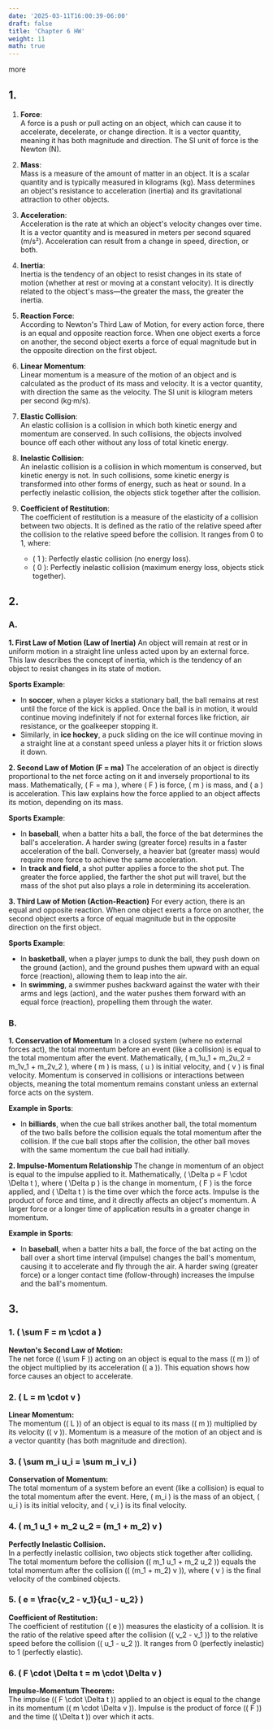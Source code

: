 ```yaml
---
date: '2025-03-11T16:00:39-06:00'
draft: false
title: 'Chapter 6 HW'
weight: 11
math: true
---
```

more
## 1.

1. **Force**:  
   A force is a push or pull acting on an object, which can cause it to accelerate, decelerate, or change direction. It is a vector quantity, meaning it has both magnitude and direction. The SI unit of force is the Newton (N).

2. **Mass**:  
   Mass is a measure of the amount of matter in an object. It is a scalar quantity and is typically measured in kilograms (kg). Mass determines an object's resistance to acceleration (inertia) and its gravitational attraction to other objects.

3. **Acceleration**:  
   Acceleration is the rate at which an object's velocity changes over time. It is a vector quantity and is measured in meters per second squared (m/s²). Acceleration can result from a change in speed, direction, or both.

4. **Inertia**:  
   Inertia is the tendency of an object to resist changes in its state of motion (whether at rest or moving at a constant velocity). It is directly related to the object's mass—the greater the mass, the greater the inertia.

5. **Reaction Force**:  
   According to Newton's Third Law of Motion, for every action force, there is an equal and opposite reaction force. When one object exerts a force on another, the second object exerts a force of equal magnitude but in the opposite direction on the first object.

6. **Linear Momentum**:  
   Linear momentum is a measure of the motion of an object and is calculated as the product of its mass and velocity. It is a vector quantity, with direction the same as the velocity. The SI unit is kilogram meters per second (kg·m/s).

7. **Elastic Collision**:  
   An elastic collision is a collision in which both kinetic energy and momentum are conserved. In such collisions, the objects involved bounce off each other without any loss of total kinetic energy.

8. **Inelastic Collision**:  
   An inelastic collision is a collision in which momentum is conserved, but kinetic energy is not. In such collisions, some kinetic energy is transformed into other forms of energy, such as heat or sound. In a perfectly inelastic collision, the objects stick together after the collision.

9. **Coefficient of Restitution**:  
   The coefficient of restitution is a measure of the elasticity of a collision between two objects. It is defined as the ratio of the relative speed after the collision to the relative speed before the collision. It ranges from 0 to 1, where:  
   - \( 1 \): Perfectly elastic collision (no energy loss).  
   - \( 0 \): Perfectly inelastic collision (maximum energy loss, objects stick together).  

## 2.

### A.

**1. First Law of Motion (Law of Inertia)** An object will remain at rest or in uniform motion in a straight line unless acted upon by an external force. This law describes the concept of inertia, which is the tendency of an object to resist changes in its state of motion.  

**Sports Example**:  
- In **soccer**, when a player kicks a stationary ball, the ball remains at rest until the force of the kick is applied. Once the ball is in motion, it would continue moving indefinitely if not for external forces like friction, air resistance, or the goalkeeper stopping it.  
- Similarly, in **ice hockey**, a puck sliding on the ice will continue moving in a straight line at a constant speed unless a player hits it or friction slows it down.

**2. Second Law of Motion (F = ma)** The acceleration of an object is directly proportional to the net force acting on it and inversely proportional to its mass. Mathematically, \( F = ma \), where \( F \) is force, \( m \) is mass, and \( a \) is acceleration. This law explains how the force applied to an object affects its motion, depending on its mass.  

**Sports Example**:  
- In **baseball**, when a batter hits a ball, the force of the bat determines the ball's acceleration. A harder swing (greater force) results in a faster acceleration of the ball. Conversely, a heavier bat (greater mass) would require more force to achieve the same acceleration.  
- In **track and field**, a shot putter applies a force to the shot put. The greater the force applied, the farther the shot put will travel, but the mass of the shot put also plays a role in determining its acceleration.

**3. Third Law of Motion (Action-Reaction)** For every action, there is an equal and opposite reaction. When one object exerts a force on another, the second object exerts a force of equal magnitude but in the opposite direction on the first object.  

**Sports Example**:  
- In **basketball**, when a player jumps to dunk the ball, they push down on the ground (action), and the ground pushes them upward with an equal force (reaction), allowing them to leap into the air.  
- In **swimming**, a swimmer pushes backward against the water with their arms and legs (action), and the water pushes them forward with an equal force (reaction), propelling them through the water.

### B.

**1. Conservation of Momentum** In a closed system (where no external forces act), the total momentum before an event (like a collision) is equal to the total momentum after the event. Mathematically, \( m_1u_1 + m_2u_2 = m_1v_1 + m_2v_2 \), where \( m \) is mass, \( u \) is initial velocity, and \( v \) is final velocity. Momentum is conserved in collisions or interactions between objects, meaning the total momentum remains constant unless an external force acts on the system.

**Example in Sports**:  
- In **billiards**, when the cue ball strikes another ball, the total momentum of the two balls before the collision equals the total momentum after the collision. If the cue ball stops after the collision, the other ball moves with the same momentum the cue ball had initially.  

**2. Impulse-Momentum Relationship** The change in momentum of an object is equal to the impulse applied to it. Mathematically, \( \Delta p = F \cdot \Delta t \), where \( \Delta p \) is the change in momentum, \( F \) is the force applied, and \( \Delta t \) is the time over which the force acts. Impulse is the product of force and time, and it directly affects an object's momentum. A larger force or a longer time of application results in a greater change in momentum.

**Example in Sports**:  
- In **baseball**, when a batter hits a ball, the force of the bat acting on the ball over a short time interval (impulse) changes the ball's momentum, causing it to accelerate and fly through the air. A harder swing (greater force) or a longer contact time (follow-through) increases the impulse and the ball's momentum.  

## 3.

### 1. \( \sum F = m \cdot a \)  
**Newton's Second Law of Motion:**  
The net force (\( \sum F \)) acting on an object is equal to the mass (\( m \)) of the object multiplied by its acceleration (\( a \)). This equation shows how force causes an object to accelerate.  

### 2. \( L = m \cdot v \)  
**Linear Momentum:**  
The momentum (\( L \)) of an object is equal to its mass (\( m \)) multiplied by its velocity (\( v \)). Momentum is a measure of the motion of an object and is a vector quantity (has both magnitude and direction).  

### 3. \( \sum m_i u_i = \sum m_i v_i \)  
**Conservation of Momentum:**  
The total momentum of a system before an event (like a collision) is equal to the total momentum after the event. Here, \( m_i \) is the mass of an object, \( u_i \) is its initial velocity, and \( v_i \) is its final velocity.  

### 4. \( m_1 u_1 + m_2 u_2 = (m_1 + m_2) v \)  
**Perfectly Inelastic Collision.**  
In a perfectly inelastic collision, two objects stick together after colliding. The total momentum before the collision (\( m_1 u_1 + m_2 u_2 \)) equals the total momentum after the collision (\( (m_1 + m_2) v \)), where \( v \) is the final velocity of the combined objects.  

### 5. \( e = \frac{v_2 - v_1}{u_1 - u_2} \)  
**Coefficient of Restitution:**  
The coefficient of restitution (\( e \)) measures the elasticity of a collision. It is the ratio of the relative speed after the collision (\( v_2 - v_1 \)) to the relative speed before the collision (\( u_1 - u_2 \)). It ranges from 0 (perfectly inelastic) to 1 (perfectly elastic).  

### 6. \( F \cdot \Delta t = m \cdot \Delta v \)  
**Impulse-Momentum Theorem:**  
The impulse (\( F \cdot \Delta t \)) applied to an object is equal to the change in its momentum (\( m \cdot \Delta v \)). Impulse is the product of force (\( F \)) and the time (\( \Delta t \)) over which it acts.  


